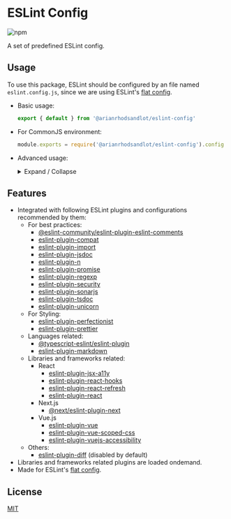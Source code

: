 # ESLint Config

![npm](https://img.shields.io/npm/v/@arianrhodsandlot/eslint-config)

A set of predefined ESLint config.

## Usage
To use this package, ESLint should be configured by an file named `eslint.config.js`, since we are using ESLint's [flat config](https://eslint.org/docs/latest/use/configure/configuration-files-new).

+ Basic usage:
  ```js
  export { default } from '@arianrhodsandlot/eslint-config'
  ```
+ For CommonJS environment:
  ```js
  module.exports = require('@arianrhodsandlot/eslint-config').config
  ```
+ Advanced usage:
  <details>
    <summary>Expand / Collapse</summary>

    + Use the more powerful function `createConfig`
      + `createConfig` is a smart function that can detect should TS rules be enabled or which libraries-related plugins/rules should be + added:
        ```js
        import { createConfig } from '@arianrhodsandlot/eslint-config'

        export default createConfig()
        ```

      + Since flat config is actually an array, we can append more config items to it:
        ```js
        import { createConfig } from '@arianrhodsandlot/eslint-config'

        export default createConfig({
          append: {
            files: ['**/*.html'],
            plugins: {
              html: eslintHtmlPlugin,
            },
            rules: eslintHtmlPlugin.configs.recommended.rules,
          },
          prepend: {
            ignore: ['build/**/*']
          },
        })
        ```

      + Additional plugins/rules can be explictly enabled or disabled:
        ```js
        import { createConfig } from '@arianrhodsandlot/eslint-config'

        export default createConfig({
          markdown: false,
          next: true,
          prettier: false,
          react: true,
          rules: {
            eqeqeq: 'off',
          },
        })
        ```

        The full list of options are listed below.
        ```ts
        export interface CreateConfigOptions {
          /** Append custom flat configs to default */
          append?: FlatConfig | FlatConfigs

          /** Should eslint-plugin-compat be enabled */
          compat?: boolean

          /** Should eslint-plugin-diff be enabled */
          diff?: boolean

          /** Should eslint-plugin-eslint-comments be enabled */
          eslintComments?: boolean

          /** Should eslint-plugin-import be enabled */
          import?: boolean

          /** Should eslint-plugin-jsdoc be enabled */
          jsdoc?: boolean

          /** Should eslint-plugin-markdown be enabled */
          markdown?: boolean

          /** Should eslint-plugin-n be enabled */
          n?: boolean

          /** Should \@next/eslint-plugin-next be enabled */
          next?: boolean

          /** Should eslint-plugin-perfectionist be enabled */
          perfectionist?: boolean

          /** Append custom flat configs to default */
          prepend?: FlatConfig | FlatConfigs

          /** Should eslint-plugin-prettier be enabled */
          prettier?: boolean

          /** Should eslint-plugin-promise be enabled */
          promise?: boolean

          /** Should eslint-plugin-react, eslint-plugin-jsx-a11y, eslint-plugin-react-hooks, eslint-plugin-react-refresh be enabled */
          react?: boolean

          /** Should eslint-plugin-regexp be enabled */
          regexp?: boolean

          /** Custom rules */
          rules?: FlatConfigRules

          /** Should eslint-plugin-security be enabled */
          security?: boolean

          /** Should eslint-plugin-sonarjs be enabled */
          sonarjs?: boolean

          /** Should eslint-plugin-tsdoc be enabled */
          tsdoc?: boolean

          /** Should \@typescript-eslint/eslint-plugin be enabled */
          typescript?: boolean

          /** Should eslint-plugin-unicorn be enabled */
          unicorn?: boolean

          /** Should eslint-plugin-vue, eslint-plugin-vuejs-accessibility, eslint-plugin-vue-scoped-css be enabled */
          vue?: boolean
        }
        ```
  </details>

## Features
+ Integrated with following ESLint plugins and configurations recommended by them:
  + For best practices:
    + [@eslint-community/eslint-plugin-eslint-comments](https://github.com/eslint-community/eslint-plugin-eslint-comments)
    + [eslint-plugin-compat](https://github.com/amilajack/eslint-plugin-compat)
    + [eslint-plugin-import](https://github.com/import-js/eslint-plugin-import)
    + [eslint-plugin-jsdoc](https://github.com/gajus/eslint-plugin-jsdoc)
    + [eslint-plugin-n](https://github.com/eslint-community/eslint-plugin-n)
    + [eslint-plugin-promise](https://github.com/eslint-community/eslint-plugin-promise)
    + [eslint-plugin-regexp](https://github.com/ota-meshi/eslint-plugin-regexp)
    + [eslint-plugin-security](https://github.com/eslint-community/eslint-plugin-security)
    + [eslint-plugin-sonarjs](https://github.com/SonarSource/eslint-plugin-sonarjs/)
    + [eslint-plugin-tsdoc](https://github.com/microsoft/tsdoc/tree/main/eslint-plugin)
    + [eslint-plugin-unicorn](https://github.com/sindresorhus/eslint-plugin-unicorn)
  + For Styling:
    + [eslint-plugin-perfectionist](https://github.com/azat-io/eslint-plugin-perfectionist)
    + [eslint-plugin-prettier](https://github.com/prettier/eslint-plugin-prettier)
  + Languages related:
    + [@typescript-eslint/eslint-plugin](https://github.com/typescript-eslint/typescript-eslint)
    + [eslint-plugin-markdown](https://github.com/eslint/eslint-plugin-markdown)
  + Libraries and frameworks related:
    + React
      + [eslint-plugin-jsx-a11y](https://github.com/jsx-eslint/eslint-plugin-jsx-a11y)
      + [eslint-plugin-react-hooks](https://github.com/facebook/react/tree/main/packages/eslint-plugin-react-hooks)
      + [eslint-plugin-react-refresh](https://github.com/ArnaudBarre/eslint-plugin-react-refresh)
      + [eslint-plugin-react](https://github.com/jsx-eslint/eslint-plugin-react)
    + Next.js
      + [@next/eslint-plugin-next](https://nextjs.org/docs/pages/building-your-application/configuring/eslint#eslint-plugin)
    + Vue.js
      + [eslint-plugin-vue](https://github.com/vuejs/eslint-plugin-vue)
      + [eslint-plugin-vue-scoped-css](https://github.com/future-architect/eslint-plugin-vue-scoped-css)
      + [eslint-plugin-vuejs-accessibility](https://github.com/vue-a11y/eslint-plugin-vuejs-accessibility)
  + Others:
    + [eslint-plugin-diff](https://github.com/azat-io/eslint-plugin-perfectionist) (disabled by default)
+ Libraries and frameworks related plugins are loaded ondemand.
+ Made for ESLint's [flat config](https://eslint.org/docs/latest/use/configure/configuration-files-new).

## License
[MIT](license)
